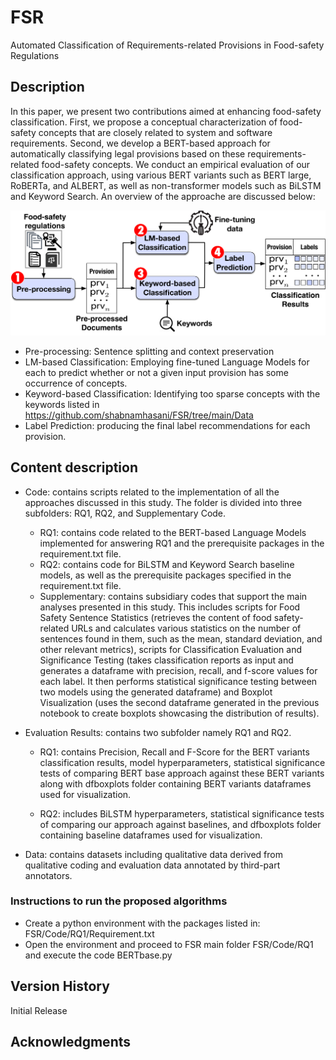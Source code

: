 # FSR
Automated Classification of Requirements-related Provisions in Food-safety Regulations

## Description

In this paper, we present two contributions aimed at enhancing food-safety classification. First, we propose a conceptual characterization of food-safety concepts that are closely related to system and software requirements. Second, we develop a BERT-based approach for automatically classifying legal provisions based on these requirements-related food-safety concepts. We conduct an empirical evaluation of our classification approach, using various BERT variants such as BERT large, RoBERTa, and ALBERT, as well as non-transformer models such as BiLSTM and Keyword Search. 
An overview of the approache are discussed below:

<p align="center">
  <img src="https://github.com/shabnamhasani/FSR/blob/main/approach.png" width="550" height="200" class="centerImage" />
</p>

* Pre-processing: Sentence splitting and context preservation
* LM-based Classification: Employing fine-tuned Language Models for each to predict whether or not a given input provision has some occurrence of concepts.
* Keyword-based Classification: Identifying too sparse concepts with the keywords listed in https://github.com/shabnamhasani/FSR/tree/main/Data
* Label Prediction: producing the final label recommendations for each provision. 


## Content description
* Code: contains scripts related to the implementation of all the approaches discussed in this study. The folder is divided into three subfolders: RQ1, RQ2, and Supplementary Code.

    * RQ1: contains code related to the BERT-based Language Models implemented for answering RQ1 and the prerequisite packages in the requirement.txt file.
    * RQ2: contains code for BiLSTM and Keyword Search baseline models, as well as the prerequisite packages specified in the requirement.txt file.
    * Supplementary: contains subsidiary codes that support the main analyses presented in this study. This includes scripts for Food Safety Sentence Statistics (retrieves the content of food safety-related URLs and calculates various statistics on the number of sentences found in them, such as the mean, standard deviation, and other relevant metrics), scripts for Classification Evaluation and Significance Testing (takes classification reports as input and generates a dataframe with precision, recall, and f-score values for each label. It then performs statistical significance testing between two models using the generated dataframe) and Boxplot Visualization (uses the second dataframe generated in the previous notebook to create boxplots showcasing the distribution of results).

* Evaluation Results: contains two subfolder namely RQ1 and RQ2. 
    * RQ1: contains Precision, Recall and F-Score for the BERT variants classification results, model hyperparameters, statistical significance tests of comparing BERT base approach against these BERT variants along with dfboxplots folder containing BERT variants dataframes used for visualization.
    
    * RQ2: includes BiLSTM hyperparameters, statistical significance tests of comparing our approach against baselines, and dfboxplots folder containing baseline dataframes used for visualization.
    
* Data: contains datasets including qualitative data derived from qualitative coding and evaluation data annotated by third-part annotators.

### Instructions to run the proposed algorithms

* Create a python environment with the packages listed in: FSR/Code/RQ1/Requirement.txt
* Open the environment and proceed to FSR main folder FSR/Code/RQ1 and execute the code BERTbase.py

## Version History

Initial Release

## Acknowledgments
